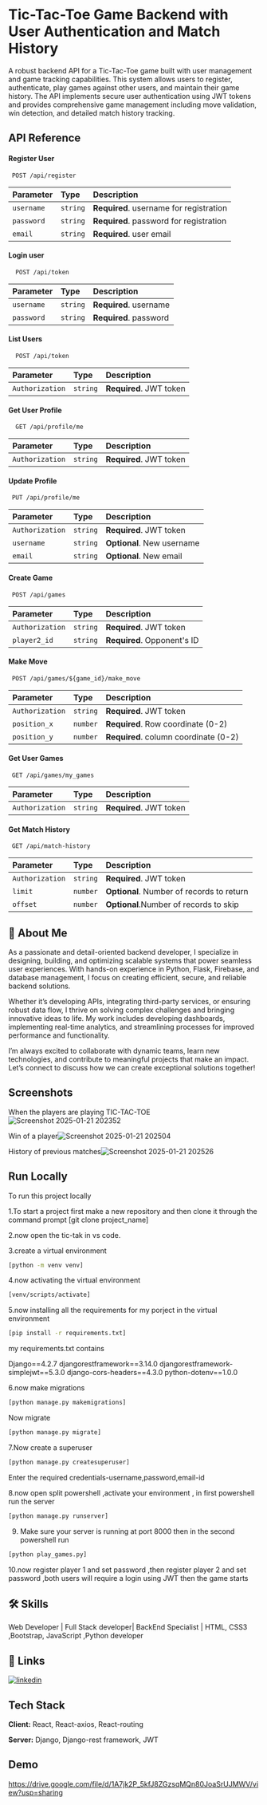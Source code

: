 



# Tic-Tac-Toe Game Backend with User Authentication and Match History

A robust backend API for a Tic-Tac-Toe game built with user management and game tracking capabilities. This system allows users to register, authenticate, play games against other users, and maintain their game history. The API implements secure user authentication using JWT tokens and provides comprehensive game management including move validation, win detection, and detailed match history tracking.






## API Reference

#### Register User

```http
 POST /api/register
```

| Parameter | Type     | Description                |
| :-------- | :------- | :------------------------- |
| `username` | `string` | **Required**. username for registration |
| `password`      | `string` | **Required**. password for registration |
| `email`      | `string` | **Required**. user email |



#### Login user

```http
  POST /api/token
```

| Parameter | Type     | Description                       |
| :-------- | :------- | :-------------------------------- |
| `username` | `string` | **Required**. username |
| `password`      | `string` | **Required**. password  |

#### List Users
```http
  POST /api/token
```

| Parameter | Type     | Description                       |
| :-------- | :------- | :-------------------------------- |
| `Authorization` | `string` | **Required**. JWT token |

#### Get User Profile
```http
  GET /api/profile/me
```

| Parameter | Type     | Description                       |
| :-------- | :------- | :-------------------------------- |
| `Authorization` | `string` | **Required**. JWT token |

#### Update Profile
```http
 PUT /api/profile/me
```

| Parameter | Type     | Description                |
| :-------- | :------- | :------------------------- |
| `Authorization` | `string` | **Required**. JWT token |
| `username` | `string` | **Optional**. New username |
| `email`      | `string` | **Optional**. New email|

#### Create Game
```http
 POST /api/games
```

| Parameter | Type     | Description                |
| :-------- | :------- | :------------------------- |
| `Authorization` | `string` | **Required**. JWT token |
| `player2_id` | `string` | **Required**. Opponent's ID |

#### Make Move
```http
 POST /api/games/${game_id}/make_move
```

| Parameter | Type     | Description                |
| :-------- | :------- | :------------------------- |
| `Authorization` | `string` | **Required**. JWT token |
| `position_x` | `number` | **Required**. Row coordinate (0-2) |
| `position_y` | `number` | **Required**. column coordinate (0-2) |

#### Get User Games
```http
 GET /api/games/my_games
```

| Parameter | Type     | Description                |
| :-------- | :------- | :------------------------- |
| `Authorization` | `string` | **Required**. JWT token |

#### Get Match History
```http
 GET /api/match-history
```

| Parameter | Type     | Description                |
| :-------- | :------- | :------------------------- |
| `Authorization` | `string` | **Required**. JWT token |
| `limit` | `number` | **Optional**. Number of records to return |
| `offset`      | `number` | **Optional**.Number of records to skip|
















## 🚀 About Me
As a passionate and detail-oriented backend developer, I specialize in designing, building, and optimizing scalable systems that power seamless user experiences. With hands-on experience in Python, Flask, Firebase, and database management, I focus on creating efficient, secure, and reliable backend solutions.

Whether it’s developing APIs, integrating third-party services, or ensuring robust data flow, I thrive on solving complex challenges and bringing innovative ideas to life. My work includes developing dashboards, implementing real-time analytics, and streamlining processes for improved performance and functionality.

I’m always excited to collaborate with dynamic teams, learn new technologies, and contribute to meaningful projects that make an impact. Let’s connect to discuss how we can create exceptional solutions together!


## Screenshots

When the players are playing TIC-TAC-TOE![Screenshot 2025-01-21 202352](https://github.com/user-attachments/assets/b247a64d-4b2f-4003-b316-9cc37aa4e812)


Win of a player![Screenshot 2025-01-21 202504](https://github.com/user-attachments/assets/35134a05-a129-4580-a493-96ece4d15894)


History of previous matches![Screenshot 2025-01-21 202526](https://github.com/user-attachments/assets/07ba1b1f-f36c-4a64-9644-64cd0a993772)





## Run Locally

To run this project locally

1.To start a project first make a new repository and then clone it through the command prompt [git clone project_name]

2.now open the tic-tak in vs code.

3.create a virtual environment 
```bash
[python -m venv venv]
```
4.now activating the virtual environment
```bash
[venv/scripts/activate]
```
5.now installing all the requirements for my porject  in the virtual environment
```bash
[pip install -r requirements.txt]
```
 my requirements.txt contains 

Django==4.2.7
djangorestframework==3.14.0
djangorestframework-simplejwt==5.3.0
django-cors-headers==4.3.0
python-dotenv==1.0.0

6.now make migrations 
```bash
[python manage.py makemigrations]
```
   Now migrate
```bash   
[python manage.py migrate]
```
7.Now create a superuser
```bash
[python manage.py createsuperuser]
```
Enter the required credentials-username,password,email-id

8.now open split powershell ,activate your environment , in first powershell run the server
```bash
[python manage.py runserver]
```
9. Make sure your server is running at port 8000 then in the second powershell run 
```bash
[python play_games.py]
```
10.now register player 1 and set password ,then register player 2 and set password ,both users will require a login using JWT then the game starts



## 🛠 Skills
Web Developer | Full Stack developer| BackEnd Specialist | HTML, CSS3 ,Bootstrap, JavaScript ,Python developer


## 🔗 Links

[![linkedin](https://img.shields.io/badge/linkedin-0A66C2?style=for-the-badge&logo=linkedin&logoColor=white)](https://www.linkedin.com/in/priyanka-pandey77/)



## Tech Stack

**Client:** React, React-axios, React-routing

**Server:** Django, Django-rest framework, JWT


## Demo

https://drive.google.com/file/d/1A7jk2P_5kfJ8ZGzsqMQn80JoaSrUJMWV/view?usp=sharing


